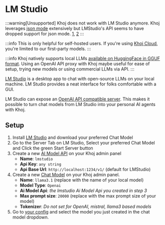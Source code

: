 # LM Studio
:::warning[Unsupported]
Khoj does not work with LM Studio anymore. Khoj leverages [json mode](https://platform.openai.com/docs/guides/structured-outputs#json-mode) extensively but LMStudio's API seems to have dropped support for json mode. [1](https://x.com/lmstudio/status/1770135858709975547), [2](https://lmstudio.ai/docs/api/structured-output)
:::

:::info
This is only helpful for self-hosted users. If you're using [Khoj Cloud](https://app.khoj.dev), you're limited to our first-party models.
:::

:::info
Khoj natively supports local LLMs [available on HuggingFace in GGUF format](https://huggingface.co/models?library=gguf). Using an OpenAI API proxy with Khoj maybe useful for ease of setup, trying new models or using commercial LLMs via API.
:::

[LM Studio](https://lmstudio.ai/) is a desktop app to chat with open-source LLMs on your local machine. LM Studio provides a neat interface for folks comfortable with a GUI.

LM Studio can expose an [OpenAI API compatible server](https://lmstudio.ai/docs/local-server). This makes it possible to turn chat models from LM Studio into your personal AI agents with Khoj.

## Setup
1. Install [LM Studio](https://lmstudio.ai/) and download your preferred Chat Model
2. Go to the Server Tab on LM Studio, Select your preferred Chat Model and Click the green Start Server button
3. Create a new [AI Model API](http://localhost:42110/server/admin/database/aimodelapi/add/) on your Khoj admin panel
   - **Name**: `lmstudio`
   - **Api Key**: `any string`
   - **Api Base Url**: `http://localhost:1234/v1/` (default for LMStudio)
4. Create a new [Chat Model](http://localhost:42110/server/admin/database/chatmodel/add) on your Khoj admin panel.
   - **Name**: `llama3.1` (replace with the name of your local model)
   - **Model Type**: `Openai`
   - **Ai Model Api**: *the lmstudio Ai Model Api you created in step 3*
   - **Max prompt size**: `20000` (replace with the max prompt size of your model)
   - **Tokenizer**: *Do not set for OpenAI, mistral, llama3 based models*
5. Go to [your config](http://localhost:42110/settings) and select the model you just created in the chat model dropdown.
